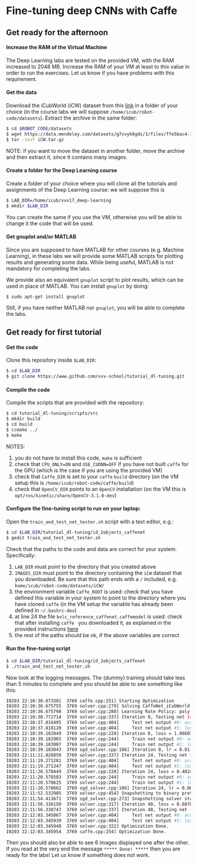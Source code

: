 # Fine-tuning deep CNNs with Caffe

## Get ready for the afternoon

#### Increase the RAM of the Virtual Machine

The Deep Learning labs are tested on the provided VM, with the RAM increased to 2048 MB. Increase the RAM of your VM at least to this value in order to run the exercises. Let us know if you have problems with this requirement.

#### Get the data

Download the iCubWorld (iCW) dataset from this [link](https://data.mendeley.com/datasets/g7vvyk6gds/1/files/ffe5bac4-1ded-4bfd-a595-ef5393e69304/iCW.tar.gz?dl=1) in a folder of your choice (in the course labs we will suppose `/home/icub/robot-code/datasets`). Extract the archive in the same folder:

```sh
$ cd $ROBOT_CODE/datasets
$ wget https://data.mendeley.com/datasets/g7vvyk6gds/1/files/ffe5bac4-1ded-4bfd-a595-ef5393e69304/iCW.tar.gz
$ tar -zxvf iCW.tar.gz
```
NOTE: if you want to move the dataset in another folder, move the archive and then extract it, since it contains many images.

#### Create a folder for the Deep Learning course

Create a folder of your choice where you will clone all the tutorials and assignments of the Deep Learning course: we will suppose this is

```sh
$ LAB_DIR=/home/icub/vvv17_deep-learning
$ mkdir $LAB_DIR
```
You can create the same if you use the VM, otherwise you will be able to change it the code that will be used.

#### Get gnuplot and/or MATLAB

Since you are supposed to have MATLAB for other courses (e.g. Machine Learning), in these labs we will provide some MATLAB scripts for plotting results and generating some data.
While being useful, MATLAB is not mandatory for completing the labs.

We provide also an equivalent `gnuplot` script to plot results, which can be used in place of MATLAB. You can install `gnuplot` by doing:
```
$ sudo apt-get install gnuplot
```

Still, if you have neither MATLAB nor `gnuplot`, you will be able to complete the labs.

## Get ready for first tutorial

#### Get the code

Clone this repository inside `$LAB_DIR`:

```sh
$ cd $LAB_DIR
$ git clone https://www.github.com/vvv-school/tutorial_dl-tuning.git
```

#### Compile the code

Compile the scripts that are provided with the repository:

```sh
$ cd tutorial_dl-tuning/scripts/src
$ mkdir build
$ cd build
$ ccmake ../
$ make
```

NOTES: 

1. you do not have to install this code, `make` is sufficient
2. check that `CPU_ONLY=ON` and `USE_CUDNN=OFF` if you have not built `caffe` for the GPU (which is the case if you are using the provided VM)
3. check that `Caffe_DIR` is set to your `caffe` `build` directory (on the VM setup this is `/home/icub/robot-code/caffe/build`)
4. check that `OpenCV_DIR` points to an `OpenCV` installation (on the VM this is `opt/ros/kinetic/share/OpenCV-3.1.0-dev`) 

#### Configure the fine-tuning script to run on your laptop:

Open the `train_and_test_net_tester.sh` script with a text editor, e.g.:

```sh
$ cd $LAB_DIR/tutorial_dl-tuning/id_2objects_caffenet
$ gedit train_and_test_net_tester.sh
```

Check that the paths to the code and data are correct for your system. Specifically:

1. `LAB_DIR` must point to the directory that you created above
2. `IMAGES_DIR` must point to the directory containing the `iCW` dataset that you downloaded. Be sure that this path ends with a `/` included, e.g. `home/icub/robot-code/datasets/iCW/`
3. the environment variable `Caffe_ROOT` is used: check that you have defined this variable in your system to point to the directory where you have cloned `caffe` (in the VM setup the variable has already been defined in `~/.bashrc-dev`)
4. at line 24 the file `bvlc_reference_caffenet.caffemodel` is used: check that after installing `caffe	` you downloaded it, as explained in the provided instructions [here](https://github.com/vvv-school/vvv-school.github.io/blob/master/instructions/how-to-prepare-your-system.md#install-caffe)
5. the rest of the paths should be ok, if the above variables are correct

#### Run the fine-tuning script

```sh
$ cd $LAB_DIR/tutorial_dl-tuning/id_2objects_caffenet
$ ./train_and_test_net_tester.sh
```

Now look at the logging messages. The (dummy) training should take less than 5 minutes to complete and you should be able to see something like this:

```sh
I0203 22:10:30.673301  3769 caffe.cpp:251] Starting Optimization
I0203 22:10:30.675755  3769 solver.cpp:279] Solving CaffeNet_iCubWorld
I0203 22:10:30.675798  3769 solver.cpp:280] Learning Rate Policy: poly
I0203 22:10:30.772714  3769 solver.cpp:337] Iteration 0, Testing net (#0)
I0203 22:10:37.816495  3769 solver.cpp:404]     Test net output #0: accuracy = 0.526042
I0203 22:10:37.818120  3769 solver.cpp:404]     Test net output #1: loss = 0.722712 (* 1 = 0.722712 loss)
I0203 22:10:39.182849  3769 solver.cpp:228] Iteration 0, loss = 1.06601
I0203 22:10:39.182965  3769 solver.cpp:244]     Train net output #0: accuracy = 0.34375
I0203 22:10:39.183007  3769 solver.cpp:244]     Train net output #1: loss = 1.06601 (* 1 = 1.06601 loss)
I0203 22:10:39.183043  3769 sgd_solver.cpp:106] Iteration 0, lr = 0.01
I0203 22:11:11.826850  3769 solver.cpp:337] Iteration 24, Testing net (#0)
I0203 22:11:19.271281  3769 solver.cpp:404]     Test net output #0: accuracy = 1
I0203 22:11:19.271347  3769 solver.cpp:404]     Test net output #1: loss = 6.33019e-06 (* 1 = 6.33019e-06 loss)
I0203 22:11:20.578449  3769 solver.cpp:228] Iteration 24, loss = 0.482432
I0203 22:11:20.578583  3769 solver.cpp:244]     Train net output #0: accuracy = 0.96875
I0203 22:11:20.578625  3769 solver.cpp:244]     Train net output #1: loss = 0.482432 (* 1 = 0.482432 loss)
I0203 22:11:20.578662  3769 sgd_solver.cpp:106] Iteration 24, lr = 0.00707107
I0203 22:11:52.532905  3769 solver.cpp:454] Snapshotting to binary proto file icw_iter_48.caffemodel
I0203 22:11:54.411671  3769 sgd_solver.cpp:273] Snapshotting solver state to binary proto file icw_iter_48.solverstate
I0203 22:11:56.336150  3769 solver.cpp:317] Iteration 48, loss = 0.687042
I0203 22:11:56.338747  3769 solver.cpp:337] Iteration 48, Testing net (#0)
I0203 22:12:03.345867  3769 solver.cpp:404]     Test net output #0: accuracy = 0.994792
I0203 22:12:03.345939  3769 solver.cpp:404]     Test net output #1: loss = 0.0168321 (* 1 = 0.0168321 loss)
I0203 22:12:03.345948  3769 solver.cpp:322] Optimization Done.
I0203 22:12:03.345954  3769 caffe.cpp:254] Optimization Done.
```

Then you should also be able to see 6 images displayed one after the other. If you read at the very end the message `***** Done! *****` then you are ready for the labs! Let us know if something does not work.
